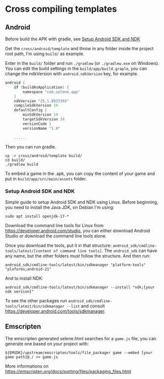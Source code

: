 # Cross compiling templates

## Android

Before build the APK with gradle, see [Setup Android SDK and NDK](#setup-android-sdk-and-ndk)

Get the `cross/android/template` and throw in any folder inside the project root path, I'm using `build/` as example.

Enter in the `build/` folder and run `./gradlew` (or `./gradlew.exe` on Windows). You can edit the build settings in the `build/app/build.graple`, you can change the ndkVersion with `android.ndkVersion` key, for example.

```gradle
android {
    if (buildAsApplication) {
        namespace "com.selene.app"
    }
    ndkVersion "25.1.8937393"
    compileSdkVersion 34
    defaultConfig {
        minSdkVersion 19
        targetSdkVersion 34
        versionCode 1
        versionName "1.0"

    .....
```

Then you can run gradle.

```
cp -r cross/android/template build/
cd build/
./gradlew build
```

To embed a game in the .apk, you can copy the content of your game and put in `build/app/src/main/assets` folder.

### Setup Android SDK and NDK

Simple guide to setup Android SDK and NDK using Linux. Before beginning, you need to install the Java JDK, on Debian I'm using:

```
sudo apt install openjdk-17-*
```

Download the command line tools for Linux from https://developer.android.com/studio, you can either download Android Studio or download the command line tools alone.

Once you download the tools, put it in that structure: `android_sdk/cmdline-tools/latest/[content of command line tools]`. The `android_sdk` can have any name, but the other folders must follow the structure. And then run:

```
android_sdk/cmdline-tools/latest/bin/sdkmanager "platform-tools" "plaforms;android-21"
```

And to install NDK:

```
android_sdk/cmdline-tools/latest/bin/sdkmanager --install "ndk;{your ndk version}"
```

To see the other packages run `android_sdk/cmdline-tools/latest/bin/sdkmanager --list` and consult https://developer.android.com/tools/sdkmanager.

## Emscripten

The emscripten generated selene.html searches for a `game.js` file, you can generate one based on your project with:

```
${EMSDK}/upstream/emscripten/tools/file_packager game --embed [your game path]@./ >> game.js
```

More informations on https://emscripten.org/docs/porting/files/packaging_files.html
